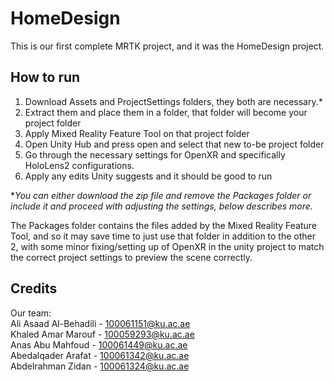 # HomeDesign
This is our first complete MRTK project, and it was the HomeDesign project.







<h2> How to run </h2>



1) Download Assets and ProjectSettings folders, they both are necessary.*
2) Extract them and place them in a folder, that folder will become your project folder
3) Apply Mixed Reality Feature Tool on that project folder
4) Open Unity Hub and press open and select that new to-be project folder
5) Go through the necessary settings for OpenXR and specifically HoloLens2 configurations.
6) Apply any edits Unity suggests and it should be good to run

**You can either download the zip file and remove the Packages folder or include it and proceed with adjusting the settings, below describes more.*

The Packages folder contains the files added by the Mixed Reality Feature Tool, and so it may save time to just use that folder in addition to the other 2, with some minor fixing/setting up of OpenXR in the unity project to match the correct project settings to preview the scene correctly.



<h2> Credits </h2>

Our team:  
Ali Asaad Al-Behadili - 100061151@ku.ac.ae  
Khaled Amar Marouf - 100059293@ku.ac.ae  
Anas Abu Mahfoud - 100061449@ku.ac.ae  
Abedalqader Arafat - 100061342@ku.ac.ae  
Abdelrahman Zidan - 100061324@ku.ac.ae  
